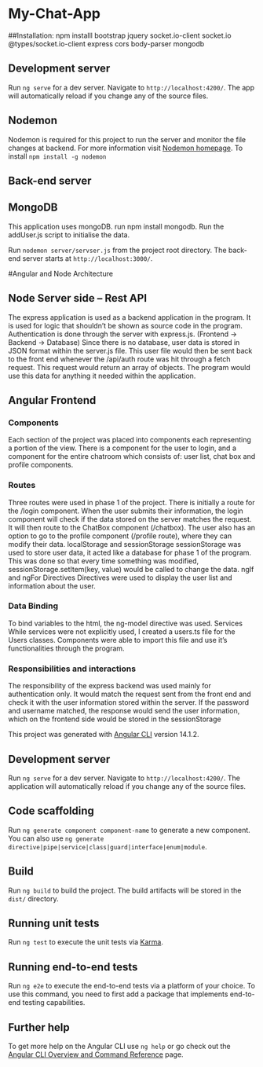 # My-Chat-App
##Installation: 
npm installl bootstrap jquery socket.io-client socket.io @types/socket.io-client express cors body-parser mongodb


## Development server

Run `ng serve` for a dev server. Navigate to `http://localhost:4200/`. The app will automatically reload if you change any of the source files.

## Nodemon

Nodemon is required for this project to run the server and monitor the file changes at backend. For more information visit [Nodemon homepage](https://nodemon.io).
To install
`npm install -g nodemon`

## Back-end server

## MongoDB

This application uses mongoDB. run npm install mongodb. Run the addUser.js script to initialise the data.

Run `nodemon server/servser.js` from the project root directory. The back-end server starts at `http://localhost:3000/`. 

#Angular and Node Architecture 
## Node Server side – Rest API 
The express application is used as a backend application in the program. It is used for logic that shouldn’t be shown as source code in the program. Authentication is done through the server with express.js.  (Frontend -> Backend -> Database) Since there is no database, user data is stored in JSON format within the server.js file. This user file would then be sent back to the front end whenever the /api/auth route was hit through a fetch request. This request would return an array of objects. The program would use this data for anything it needed within the application.

## Angular Frontend
### Components
Each section of the project was placed into components each representing a portion of the view. There is a component for the user to login, and a component for the entire chatroom which consists of: user list, chat box and profile components. 
### Routes
Three routes were used in phase 1 of the project. There is initially a route for the /login component. When the user submits their information, the login component will check if the data stored on the server matches the request. It will then route to the ChatBox component (/chatbox). The user also has an option to go to the profile component (/profile route), where they can modify their data. 
localStorage and sessionStorage
sessionStorage was used to store user data, it acted like a database for phase 1 of the program. This was done so that every time something was modified, sessionStorage.setItem(key, value) would be called to change the data.
ngIf and ngFor Directives
Directives were used to display the user list and information about the user.
### Data Binding
To bind variables to the html, the ng-model directive was used.
Services
While services were not explicitly used, I created a users.ts file for the Users classes. Components were able to import this file and use it’s functionalities through the program.

### Responsibilities and interactions
The responsibility of the express backend was used mainly for authentication only. It would match the request sent from the front end and check it with the user information stored within the server. If the password and username matched, the response would send the user information, which on the frontend side would be stored in the sessionStorage



This project was generated with [Angular CLI](https://github.com/angular/angular-cli) version 14.1.2.

## Development server

Run `ng serve` for a dev server. Navigate to `http://localhost:4200/`. The application will automatically reload if you change any of the source files.

## Code scaffolding

Run `ng generate component component-name` to generate a new component. You can also use `ng generate directive|pipe|service|class|guard|interface|enum|module`.

## Build

Run `ng build` to build the project. The build artifacts will be stored in the `dist/` directory.

## Running unit tests

Run `ng test` to execute the unit tests via [Karma](https://karma-runner.github.io).

## Running end-to-end tests

Run `ng e2e` to execute the end-to-end tests via a platform of your choice. To use this command, you need to first add a package that implements end-to-end testing capabilities.

## Further help

To get more help on the Angular CLI use `ng help` or go check out the [Angular CLI Overview and Command Reference](https://angular.io/cli) page.
